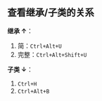 ## 查看继承/子类的关系

**继承 ↑**：

1. 简：`Ctrl+Alt+U`
2. 完整：`Ctrl+Alt+Shift+U`


**子类 ↓**：

1. `Ctrl+H`
2. `Ctrl+Alt+B`

